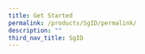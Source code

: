 ```yaml
---
title: Get Started
permalink: /products/SgID/permalink/
description: ""
third_nav_title: SgID
---
```

